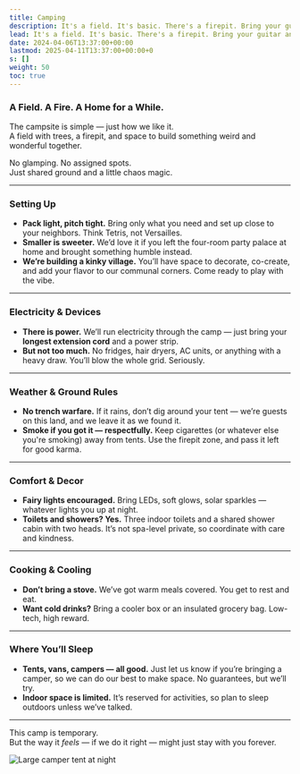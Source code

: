 ```yaml
---
title: Camping
description: It's a field. It's basic. There's a firepit. Bring your guitar and marshmallows.
lead: It's a field. It's basic. There's a firepit. Bring your guitar and marshmallows.
date: 2024-04-06T13:37:00+00:00
lastmod: 2025-04-11T13:37:00+00:00+0
s: []
weight: 50
toc: true
---
```


### A Field. A Fire. A Home for a While.

The campsite is simple — just how we like it.  
A field with trees, a firepit, and space to build something weird and wonderful together.

No glamping. No assigned spots.  
Just shared ground and a little chaos magic.

---

### Setting Up

- **Pack light, pitch tight.** Bring only what you need and set up close to your neighbors. Think Tetris, not Versailles.  
- **Smaller is sweeter.** We’d love it if you left the four-room party palace at home and brought something humble instead.  
- **We’re building a kinky village.** You’ll have space to decorate, co-create, and add your flavor to our communal corners. Come ready to play with the vibe.

---

### Electricity & Devices

- **There is power.** We’ll run electricity through the camp — just bring your **longest extension cord** and a power strip.  
- **But not too much.** No fridges, hair dryers, AC units, or anything with a heavy draw. You’ll blow the whole grid. Seriously.

---

### Weather & Ground Rules

- **No trench warfare.** If it rains, don’t dig around your tent — we’re guests on this land, and we leave it as we found it.  
- **Smoke if you got it — respectfully.** Keep cigarettes (or whatever else you're smoking) away from tents. Use the firepit zone, and pass it left for good karma.

---

### Comfort & Decor

- **Fairy lights encouraged.** Bring LEDs, soft glows, solar sparkles — whatever lights you up at night.  
- **Toilets and showers? Yes.** Three indoor toilets and a shared shower cabin with two heads. It’s not spa-level private, so coordinate with care and kindness.  

---

### Cooking & Cooling

- **Don’t bring a stove.** We’ve got warm meals covered. You get to rest and eat.  
- **Want cold drinks?** Bring a cooler box or an insulated grocery bag. Low-tech, high reward.

---

### Where You’ll Sleep

- **Tents, vans, campers — all good.** Just let us know if you’re bringing a camper, so we can do our best to make space. No guarantees, but we’ll try.  
- **Indoor space is limited.** It’s reserved for activities, so plan to sleep outdoors unless we’ve talked.

---

This camp is temporary.  
But the way it *feels* — if we do it right — might just stay with you forever.

![Large camper tent at night](/images/camper.jpg)
